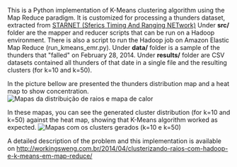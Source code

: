 This is a Python implementation of K-Means clustering algorithm using the Map Reduce paradigm.
It is customized for processing a thunders dataset, extracted from [STARNET (Sferics Timing And Ranging NETwork)](http://www.zeus.iag.usp.br)
Under **src/** folder are the mapper and reducer scripts that can be run on a Hadoop environment. There is also a script to run the Hadoop job on Amazon Elastic Map Reduce (run_kmeans_emr.py).
Under **data/** folder is a sample of the thunders that "falled" on February 28, 2014.
Under **results/** folder are CSV datasets contained all thunders of that date in a single file and the resulting clusters (for k=10 and k=50).

In the picture bellow are presented the thunders distribution map and a heat map to show concentration.
![Mapas da distribuição de raios e mapa de calor](http://workingsweng.com.br/wp-content/uploads/2014/04/Map_Points_unified.png) 

In these mapas, you can see the generated cluster distribution (for k=10 and k=50) against the heat map, showing that K-Means algorithm worked as expected.
![Mapas com os clusters gerados (k=10 e k=50)](http://workingsweng.com.br/wp-content/uploads/2014/04/Map_Points_unified2.png) 

A detailed description of the problem and this implementation is available on http://workingsweng.com.br/2014/04/clusterizando-raios-com-hadoop-e-k-means-em-map-reduce/
